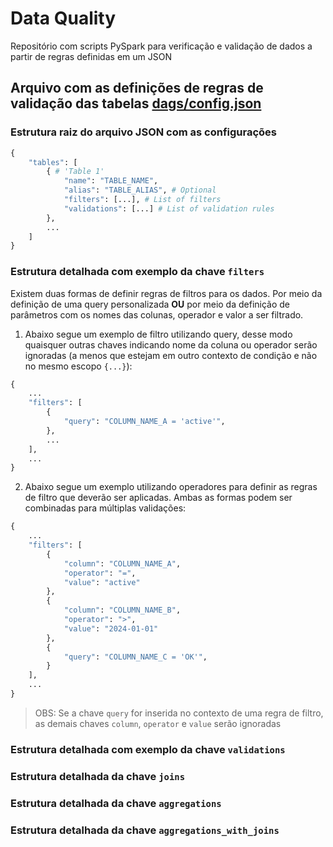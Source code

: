 # Data Quality
Repositório com scripts PySpark para verificação e validação de dados a partir de regras definidas em um JSON

## Arquivo com as definições de regras de validação das tabelas [dags/config.json](dags/config.json)

### Estrutura raiz do arquivo JSON com as configurações
```python
{
    "tables": [
        { # 'Table 1'
            "name": "TABLE_NAME",
            "alias": "TABLE_ALIAS", # Optional
            "filters": [...], # List of filters
            "validations": [...] # List of validation rules
        },
        ...
    ]
}
```

### Estrutura detalhada com exemplo da chave `filters`

Existem duas formas de definir regras de filtros para os dados. Por meio da definição de uma query personalizada **OU** por meio da definição de parâmetros com os nomes das colunas, operador e valor a ser filtrado. 

1. Abaixo segue um exemplo de filtro utilizando query, desse modo quaisquer outras chaves indicando nome da coluna ou operador serão ignoradas (a menos que estejam em outro contexto de condição e não no mesmo escopo `{...}`):

```python
{
    ...
    "filters": [
        {
            "query": "COLUMN_NAME_A = 'active'",
        },
        ...
    ],
    ...
}
```

2. Abaixo segue um exemplo utilizando operadores para definir as regras de filtro que deverão ser aplicadas. Ambas as formas podem ser combinadas para múltiplas validações:
```python
{
    ...
    "filters": [
        {
            "column": "COLUMN_NAME_A",
            "operator": "=",
            "value": "active"
        },
        {
            "column": "COLUMN_NAME_B",
            "operator": ">",
            "value": "2024-01-01"
        },
        {
            "query": "COLUMN_NAME_C = 'OK'",
        }
    ],
    ...
}
```

> OBS: Se a chave `query` for inserida no contexto de uma regra de filtro, as demais chaves `column`, `operator` e `value` serão ignoradas

### Estrutura detalhada com exemplo da chave `validations`

### Estrutura detalhada da chave `joins`

### Estrutura detalhada da chave `aggregations`

### Estrutura detalhada da chave `aggregations_with_joins`
